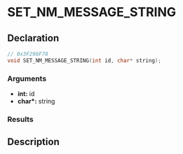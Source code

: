 # SET_NM_MESSAGE_STRING

## Declaration
```cpp
// 0x3F296F78
void SET_NM_MESSAGE_STRING(int id, char* string);
```

### Arguments
- **int:** id
- **char\*:** string

### Results

## Description
